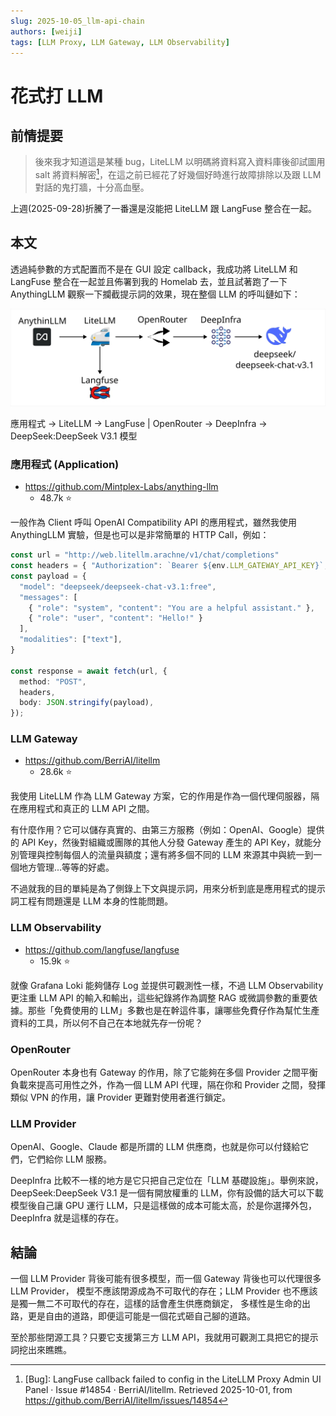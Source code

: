 ```yaml
---
slug: 2025-10-05_llm-api-chain
authors: [weiji]
tags: [LLM Proxy, LLM Gateway, LLM Observability]
---
```


# 花式打 LLM

<head>
  <meta property="og:image" content="https://raw.githubusercontent.com/FlySkyPie/flyskypie.github.io/main/post/2025-10-05_llm-api-chain/00_cover.webp" />
</head>

## 前情提要

> 後來我才知道這是某種 bug，LiteLLM 以明碼將資料寫入資料庫後卻試圖用 salt 將資料解密[^litellm-bug]，在這之前已經花了好幾個好時進行故障排除以及跟 LLM 對話的鬼打牆，十分高血壓。
>

上週(2025-09-28)折騰了一番還是沒能把 LiteLLM 跟 LangFuse 整合在一起。

[^litellm-bug]: [Bug]: LangFuse callback failed to config in the LiteLLM Proxy Admin UI Panel · Issue #14854 · BerriAI/litellm. Retrieved 2025-10-01, from https://github.com/BerriAI/litellm/issues/14854

## 本文

透過純參數的方式配置而不是在 GUI 設定 callback，我成功將 LiteLLM 和 LangFuse 整合在一起並且佈署到我的 Homelab 去，並且試著跑了一下 AnythingLLM 觀察一下攔截提示詞的效果，現在整個 LLM 的呼叫鏈如下：

![](./01_llm-api-chain.webp)

應用程式 →
LiteLLM →
LangFuse | OpenRouter →
DeepInfra →
DeepSeek:DeepSeek V3.1 模型

### 應用程式 (Application)

- https://github.com/Mintplex-Labs/anything-llm
  - 48.7k ⭐

一般作為 Client 呼叫 OpenAI Compatibility API 的應用程式，雖然我使用 AnythingLLM 實驗，但是也可以是非常簡單的 HTTP Call，例如：

```typescript
const url = "http://web.litellm.arachne/v1/chat/completions"
const headers = { "Authorization": `Bearer ${env.LLM_GATEWAY_API_KEY}`, "Content-Type": "application/json" }
const payload = {
  "model": "deepseek/deepseek-chat-v3.1:free",
  "messages": [
    { "role": "system", "content": "You are a helpful assistant." },
    { "role": "user", "content": "Hello!" }
  ],
  "modalities": ["text"],
}

const response = await fetch(url, {
  method: "POST",
  headers,
  body: JSON.stringify(payload),
});
```

### LLM Gateway

- https://github.com/BerriAI/litellm
  - 28.6k ⭐

我使用 LiteLLM 作為 LLM Gateway 方案，它的作用是作為一個代理伺服器，隔在應用程式和真正的 LLM API 之間。

有什麼作用？它可以儲存真實的、由第三方服務（例如：OpenAI、Google）提供的 API Key，然後對組織或團隊的其他人分發 Gateway 產生的 API Key，就能分別管理與控制每個人的流量與額度；還有將多個不同的 LLM 來源其中與統一到一個地方管理...等等的好處。

不過就我的目的單純是為了側錄上下文與提示詞，用來分析到底是應用程式的提示詞工程有問題還是 LLM 本身的性能問題。

### LLM Observability

- https://github.com/langfuse/langfuse
  - 15.9k ⭐

就像 Grafana Loki 能夠儲存 Log 並提供可觀測性一樣，不過 LLM Observability 更注重 LLM API 的輸入和輸出，這些紀錄將作為調整 RAG 或微調參數的重要依據。那些「免費使用的 LLM」多數也是在幹這件事，讓哪些免費仔作為幫忙生產資料的工具，所以何不自己在本地就先存一份呢？

### OpenRouter

OpenRouter 本身也有 Gateway 的作用，除了它能夠在多個 Provider 之間平衡負載來提高可用性之外，作為一個 LLM API 代理，隔在你和 Provider 之間，發揮類似 VPN 的作用，讓 Provider 更難對使用者進行鎖定。

### LLM Provider

OpenAI、Google、Claude 都是所謂的 LLM 供應商，也就是你可以付錢給它們，它們給你 LLM 服務。

DeepInfra 比較不一樣的地方是它只把自己定位在「LLM 基礎設施」。舉例來說，DeepSeek:DeepSeek V3.1 是一個有開放權重的 LLM，你有設備的話大可以下載模型後自己讓 GPU 運行 LLM，只是這樣做的成本可能太高，於是你選擇外包，DeepInfra 就是這樣的存在。

## 結論

一個 LLM Provider 背後可能有很多模型，而一個 Gateway 背後也可以代理很多 LLM Provider，
模型不應該閉源成為不可取代的存在；LLM Provider 也不應該是獨一無二不可取代的存在，這樣的話會產生供應商鎖定，
多樣性是生命的出路，更是自由的道路，即便這可能是一個花式砸自己腳的道路。

至於那些閉源工具？只要它支援第三方 LLM API，我就用可觀測工具把它的提示詞挖出來瞧瞧。
